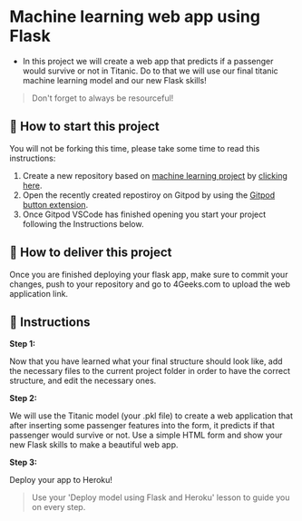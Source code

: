 <!-- hide -->
# Machine learning web app using Flask
<!-- endhide -->

- In this project we will create a web app that predicts if a passenger would survive or not in Titanic. Do to that we will use our final titanic machine learning model and our new Flask skills!  

>Don't forget to always be resourceful!

## 🌱  How to start this project

You will not be forking this time, please take some time to read this instructions:

1. Create a new repository based on [machine learning project](https://github.com/4GeeksAcademy/machine-learning-python-template/generate) by [clicking here](https://github.com/4GeeksAcademy/machine-learning-python-template).
2. Open the recently created repostiroy on Gitpod by using the [Gitpod button extension](https://www.gitpod.io/docs/browser-extension/).
3. Once Gitpod VSCode has finished opening you start your project following the Instructions below.

## 🚛 How to deliver this project

Once you are finished deploying your flask app, make sure to commit your changes, push to your repository and go to 4Geeks.com to upload the web application link.

## 📝 Instructions

**Step 1:**

Now that you have learned what your final structure should look like, add the necessary files to the current project folder in order to have the correct structure, and edit the necessary ones.

**Step 2:**

We will use the Titanic model (your .pkl file) to create a web application that after inserting some passenger features into the form, it predicts if that passenger would survive or not. Use a simple HTML form and show your new Flask skills to make a beautiful web app.

**Step 3:**

Deploy your app to Heroku!

>Use your 'Deploy model using Flask and Heroku' lesson to guide you on every step.
